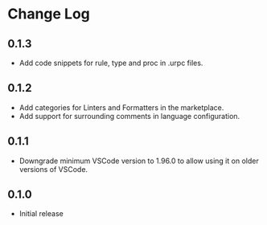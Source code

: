 # Change Log

## 0.1.3

- Add code snippets for rule, type and proc in .urpc files.

## 0.1.2

- Add categories for Linters and Formatters in the marketplace.
- Add support for surrounding comments in language configuration.

## 0.1.1

- Downgrade minimum VSCode version to 1.96.0 to allow using it on older versions
  of VSCode.

## 0.1.0

- Initial release
